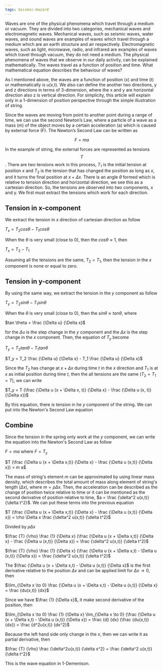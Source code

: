 ```yaml
---
tags: Seismic-Hazard
---
```

Waves are one of the physical phenomena which travel through a medium or vacuum. They are divided into two categories, mechanical waves and electromagnetic waves. Mechanical waves, such as seismic waves, water waves, and sound waves are examples of waves which travel through a medium which are an earth structure and air respectively. Electromagnetic waves, such as light, microwave, radio, and infrared are examples of waves which travel through vacuum, they do not need a medium. The physical phenomena of waves that we observe in our daily activity, can be explained mathematically. The waves travel as a function of position and time. What mathematical equation describes the behaviour of waves?

As I mentioned above, the waves are a function of position (x) and time (t) or mathematically is u(x,t). We also can define the another two directions, y and z directions in terms of 3-dimension, where the x and y are horizontal direction also z is vertical direction. For simplicity, this article will explain only in a 1-dimension of position perspective through the simple illustration of string.

Since the waves are moving from point to another point during a range of time, we can use the second Newton’s Law, where a particle of a wave as a mass (m) of the object moves by a certain acceleration (a) which is caused by external force (F). The Newton’s Second Law can be written as

$$ F = m a $$

In the example of string, the external forces are represented as tensions $$ T $$. There are two tensions work in this process, $T_1$ is the initial tension at position $x$ and $T_2$ is the tension that has changed the position as long as $x$, and it turns the final position at $x + \Delta x$. There is an angle $\theta$ formed which is relative to tension direction and horizontal direction, we see this as a cartesian direction. So, the tensions are observed into two components, x and y. We first must extract the tensions which work for each direction.

## Tension in x-component

We extract the tension in $x$ direction of cartesian direction as follow

$T_x = T_2 cos \theta - T_1 cos \theta$

When the $\theta$ is very small (close to 0), then the $cos \theta \approx 1$, then

$T_x = T_2 - T_1$

Assuming all the tensions are the same, $T_2 = T_1$, then the tension in the $x$ component is none or equal to zero.

## Tension in y-component

By using the same way, we extract the tension in the $y$ component as follow

$T_y = T_2 sin \theta - T_1 sin \theta$

When the $\theta$ is very small (close to 0), then the $sin \theta \approx tan \theta$, where 

$tan \theta = \frac {\Delta u} {\Delta x}$

for the $\Delta u$ is the step change in the $y$ component and the $\Delta x$ is the step change in the $x$ component. Then, the equation of $T_y$ become

$T_y = T_2 tan \theta - T_1 tan \theta$

$T_y = T_2 \frac {\Delta u} {\Delta x} - T_1 \frac {\Delta u} {\Delta x}$

Since the $T_2$ has change at $x + \Delta x$  during time $t$ in the $x$ direction and $T_1$ is at $x$ as initial position during time $t$, then the all tensions are the same ($T_2 = T_1 = T$), we can write

$T_y = T (\frac {\Delta u (x + \Delta x, t)} {\Delta x} - \frac {\Delta u (x, t)} {\Delta x})$

By this equation, there is tension in he $y$ component of the string. We can put into the Newton's Second Law equation

## Combine
Since the tension in the spring only work at the $y$ component, we can write the equation into the Newton's Second Law as follow

$F = m a$ where $F = T_y$

$T (\frac {\Delta u (x + \Delta x,t)} {\Delta x} - \frac {\Delta u (x,t)} {\Delta x}) = m a$

The mass of string's element $m$ can be approximated by using linear mass density, which describes the total amount of mass along element of string's length ($\Delta x$), where $m = \rho \Delta x$. Then, the acceleration can be described as the change of position twice relative to time or it can be mentioned as the second derivative of position relative to time, $a = \frac {\delta^2 u(x,t)} {\delta t^2}$. We can put these terms into the previous equation

$T (\frac {\Delta u (x + \Delta x,t)} {\Delta x} - \frac {\Delta u (x,t)} {\Delta x}) = \rho \Delta x \frac {\delta^2 u(x,t)} {\delta t^2}$

Divided by $\rho \Delta x$

$\frac {T} {\rho}  \frac {1} {\Delta x} (\frac {\Delta u (x + \Delta x,t)} {\Delta x} - \frac {\Delta u (x,t)} {\Delta x}) = \frac {\delta^2 u(x,t)} {\delta t^2}$

$\frac {T} {\rho}  \frac {1} {\Delta x} (\frac {\Delta u (x + \Delta x,t) - \Delta u (x,t)} {\Delta x}) = \frac {\delta^2 u(x,t)} {\delta t^2}$

The $\frac {\Delta u (x + \Delta x,t) - \Delta u (x,t)} {\Delta x}$ is the first derivative relative to the position $\Delta x$ and can be applied limit for $\Delta x \rightarrow0$, then

$\lim_{\Delta x \to 0} \frac {\Delta u (x + \Delta x,t) - \Delta u (x,t)} {\Delta x} = \frac {du(x,t)} {dx}$

Since we have $\frac {1} {\Delta x}$, it make second derivative of the position, then 

$\lim_{\Delta x \to 0} \frac {1} {\Delta x} \lim_{\Delta x \to 0} (\frac {\Delta u (x + \Delta x,t) - \Delta u (x,t)} {\Delta x}) = \frac {d} {dx} (\frac {du(x,t)} {dx}) = \frac {d^2u(x,t)} {dx^2}$

Because the left hand side only change in the $x$, then we can write it as partial derivative, then

$\frac {T} {\rho} \frac {\delta^2u(x,t)} {\delta x^2} = \frac {\delta^2 u(x,t)} {\delta t^2}$

This is the wave equation in 1-Demenison.
